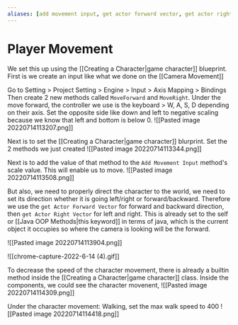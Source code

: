 ```yaml
---
aliases: [add movement input, get actor forward vector, get actor right vector]
---
```

# Player Movement
We set this up using the [[Creating a Character|game character]] blueprint. First is we create an input like what we done on the [[Camera Movement]]

Go to Setting > Project Setting > Engine > Input > Axis Mapping > Bindings
Then create 2 new methods called `MoveForward` and `MoveRight`. Under the move forward, the controller we use is the keyboard > W, A, S, D depending on their axis. Set the opposite side like down and left to negative scaling because we know that left and bottom is below 0.
![[Pasted image 20220714113207.png]]

Next is to set the [[Creating a Character|game character]] blurprint. Set the 2 methods we just created
![[Pasted image 20220714113344.png]]

Next is to add the value of that method to the `Add Movement Input` method's scale value. This will enable us to move.
![[Pasted image 20220714113508.png]]

But also, we need to properly direct the character to the world, we need to set its direction whether it is going left/right or forward/backward. Therefore we use the `get Actor Forward Vector` for forward and backward direction, then `get Actor Right Vector` for left and right. This is already set to the self or [[Java OOP Methods|this keyword]] in terms of java, which is the current object it occupies so where the camera is looking will be the forward. 

![[Pasted image 20220714113904.png]]

![[chrome-capture-2022-6-14 (4).gif]]

To decrease the speed of the character movement, there is already a builtin method inside the [[Creating a Character|game character]] class. Inside the components, we could see the character movenent,
![[Pasted image 20220714114309.png]]

Under the character movement: Walking, set the max walk speed to 400
![[Pasted image 20220714114418.png]]
